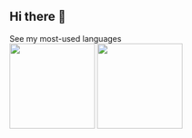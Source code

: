 ## Hi there 👋

<!--
**ShiwaniCC/ShiwaniCC** is a ✨ _special_ ✨ repository because its `README.md` (this file) appears on your GitHub profile.

Here are some ideas to get you started:

- 🔭 I’m currently working on ...
- 🌱 I’m currently learning ...
- 👯 I’m looking to collaborate on ...
- 🤔 I’m looking for help with ...
- 💬 Ask me about ...
- 📫 How to reach me: ...
- 😄 Pronouns: ...
- ⚡ Fun fact: ...
-->

See my most-used languages
<br>
<img src="https://github-readme-stats.vercel.app/api?username=ShiwaniCC&theme=dark&show_icons=true&hide_border=true&include_all_commits=true" height="150em"/>
<img src="https://github-readme-stats.vercel.app/api/top-langs/?username=ShiwaniCC&size_weight=1&count_weight=0&theme=dark&layout=compact&langs_count=10&hide_border=true" height="150em"/>
